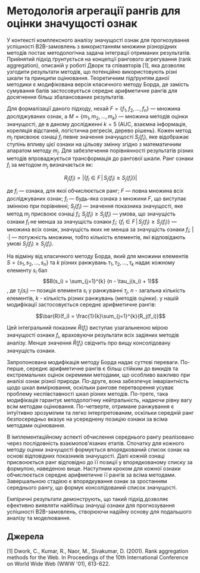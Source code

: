 # Методологія агрегації рангів для оцінки значущості ознак

У контексті комплексного аналізу значущості ознак для прогнозування успішності B2B-замовлень з використанням множини
різнорідних методів постає методологічна задача інтеграції отриманих результатів. 
Прийнятий підхід ґрунтується на концепції рангового агрегування (rank aggregation), описаній у роботі Дворк та співавторів [1],
яка дозволяє узгодити результати методів, що потенційно використовують різні шкали та принципи оцінювання.
Теоретичним підґрунтям даної методики є модифікована версія класичного методу Борда, де замість сумування 
балів застосовується середнє арифметичне рангів для досягнення більш збалансованих результатів.

Для формалізації даного підходу, нехай $F=\{f_1,f_2,\ldots,f_n\}$ — множина досліджуваних ознак, 
а $M=\{m_1,m_2,\ldots,m_k\}$ — множина методів оцінки значущості,
де в даному дослідженні $k = 5$ (AUC, взаємна інформація, кореляція відстаней, логістична регресія, дерево рішень).
Кожен метод $m_j$ присвоює ознаці $f_i$ певне значення значущості $S_j(f_i)$, яке відображає ступінь впливу цієї ознаки
на цільову змінну згідно з математичним апаратом методу $m_j$. 
Для забезпечення порівнянності результатів різних методів впроваджується трансформація до рангової шкали.
Ранг ознаки $f_i$ за методом $m_j$ визначається як:

$$R_j(f_i) = |\{f_l \in F \, | \, S_j(f_l) \geq S_j(f_i)\}|$$

де $f_i$ — ознака, для якої обчислюється ранг;
$F$ — повна множина всіх досліджуваних ознак;
$f_l$ — будь-яка ознака з множини $F$, що виступає змінною при порівнянні;
$S_j(f_i)$ — значення показника значущості, яке метод $m_j$ присвоює ознаці $f_i$; $S_j(f_l) \geq S_j(f_i)$ — умова,
що значущість ознаки $f_l$ не менша за значущість ознаки $f_i$;
$\{f_l \in F \, | \, S_j(f_l) \geq S_j(f_i)\}$ — множина всіх ознак, значущість яких не менша за значущість ознаки $f_i$; 
$|\cdot|$ — потужність множини, тобто кількість елементів, які відповідають умові $S_j(f_l) \geq S_j(f_i)$.

На відміну від класичного методу Борда, який для множини елементів $S = \{s_1, s_2, \ldots, s_n\}$ та $k$
різних ранжувань $\tau_1, \tau_2, \ldots, \tau_k$ надає кожному елементу $s_i$ бал
$$B(s_i) = \sum_{j=1}^{k} (n - \tau_j(s_i) + 1)$$,
де $\tau_j(s_i)$ — позиція елемента $s_i$ у ранжуванні $\tau_j$, $n$ - загальна кількість елементів, $k$ - кількість різних ранжувань (методів оцінки).
у нашій модифікації застосовується середнє арифметичне рангів:

$$\bar{R}(f_i) = \frac{1}{k}\sum_{j=1}^{k}{R_j(f_i)}$$

Цей інтегральний показник $\bar{R}(f_i)$ виступає узагальненою мірою значущості ознаки $f_i$,
враховуючи результати всіх задіяних методів аналізу. Менше значення $\bar{R}(f_i)$ свідчить про вищу консолідовану значущість ознаки.

Запропонована модифікація методу Борда надає суттєві переваги.
По-перше, середнє арифметичне рангів є більш стійким до викидів та екстремальних оцінок окремими методами,
що особливо важливо при аналізі ознак різної природи. По-друге, вона забезпечує інваріантність щодо шкал вимірювання, 
оскільки рангове перетворення усуває проблему неспівставності шкал різних методів.
По-третє, така модифікація гарантує методологічну нейтральність, надаючи рівну вагу всім методам оцінювання.
По-четверте, отримане ранжування є інтуїтивно зрозумілим та легко інтерпретованим, оскільки середній ранг безпосередньо
вказує на усереднену позицію ознаки за всіма методами оцінювання.

В імплементаційному аспекті обчислення середнього рангу реалізовано через послідовність взаємопов'язаних етапів.
Спочатку для кожного методу оцінки значущості формується впорядкований список ознак на основі відповідних показників значущості.
Далі кожній ознаці присвоюється ранг відповідно до її позиції у впорядкованому списку за формулою, наведеною вище.
Наступним кроком для кожної ознаки обчислюється середнє арифметичне її рангів за всіма методами. 
Завершальною стадією є впорядкування ознак за зростанням середнього рангу, що формує консолідований список значущості.

Емпіричні результати демонструють, що такий підхід дозволяє ефективно виявляти найбільш значущі ознаки для прогнозування успішності B2B-замовлень, створюючи надійну основу для подальшого аналізу та моделювання.

## Джерела

[1] Dwork, C., Kumar, R., Naor, M., Sivakumar, D. (2001). Rank aggregation methods for the Web. In Proceedings of the 10th International Conference on World Wide Web (WWW '01), 613-622.
